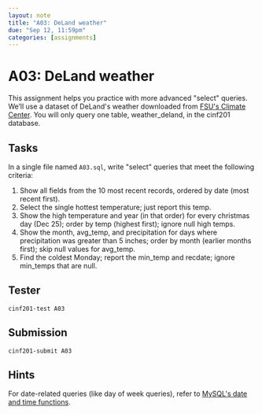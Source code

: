 ```yaml
---
layout: note
title: "A03: DeLand weather"
due: "Sep 12, 11:59pm"
categories: [assignments]
---
```


# A03: DeLand weather

This assignment helps you practice with more advanced "select" queries. We’ll use a dataset of DeLand's weather downloaded from [FSU's Climate Center](http://climatecenter.fsu.edu/climate-data-access-tools/downloadable-data). You will only query one table, weather_deland, in the cinf201 database.

## Tasks

In a single file named `A03.sql`, write "select" queries that meet the following criteria:

1. Show all fields from the 10 most recent records, ordered by date (most recent first).
2. Select the single hottest temperature; just report this temp.
3. Show the high temperature and year (in that order) for every christmas day (Dec 25); order by temp (highest first); ignore null high temps.
4. Show the month, avg\_temp, and precipitation for days where precipitation was greater than 5 inches; order by month (earlier months first); skip null values for avg\_temp.
5. Find the coldest Monday; report the min\_temp and recdate; ignore min\_temps that are null.

## Tester

~~~
cinf201-test A03
~~~

## Submission

~~~
cinf201-submit A03
~~~

## Hints

For date-related queries (like day of week queries), refer to [MySQL's date and time functions](https://dev.mysql.com/doc/refman/5.7/en/date-and-time-functions.html).





